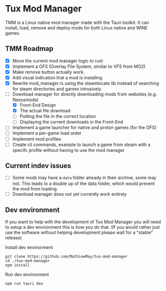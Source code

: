 # Tux Mod Manager
TMM is a Linux native mod manager made with the Tauri toolkit. It can install, load, remove and deploy mods for both Linux native and WINE games.

## TMM Roadmap
- [x] Move the current mod manager logic to rust
- [x] Implement a OFS (Overlay File System, similar to VFS from MO2)
- [x] Make remove button actually work.
- [x] Add visual indication that a mod is installing
- [x] Rewrite mod_manager.rs using the steamlocate lib instead of searching for steam directories and games intrusively
- [ ] Download manager for directly downloading mods from websites (e.g. Nexusmods)
    - [x] Front-End Design
    - [x] The actual file download
    - [ ] Putting the file in the correct location
    - [ ] Displaying the current downloads in the Front-End
- [ ] Implement a game launcher for native and proton games (for the OFS)
- [ ] Implement a per-game load order
- [ ] Implement mod profiles
- [ ] Create cli commands, example to launch a game from steam with a specifc profile without having to use the mod manager

## Current indev issues
- [ ] Some mods may have a `data` folder already in their archive, some may not. This leads to a double up of the data folder, which would prevent the mod from loading.
- [ ] Download manager does not yet currently work entirely

## Dev environment
If you want to help with the development of Tux Mod Manager you will need to setup a dev environment this is how you do that.
(If you would rather just use the software without helping development please wait for a "stable" release)

Install dev environment
```
git clone https://github.com/MathiewMay/tux-mod-manager
cd ./tux-mod-manager
npm install
```

Run dev environment
```
npm run tauri dev
```
